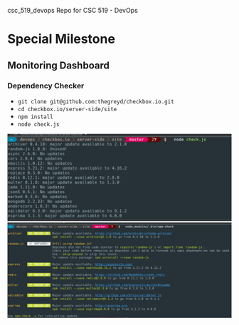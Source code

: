 csc_519_devops
Repo for CSC 519 - DevOps

# Special Milestone

## Monitoring Dashboard

### Dependency Checker
- `git clone git@github.com:thegreyd/checkbox.io.git`
- `cd checkbox.io/server-side/site`
- `npm install`
- `node check.js`

![check.js output](./screen2.png)
![npm-check output](./screen1.png)
